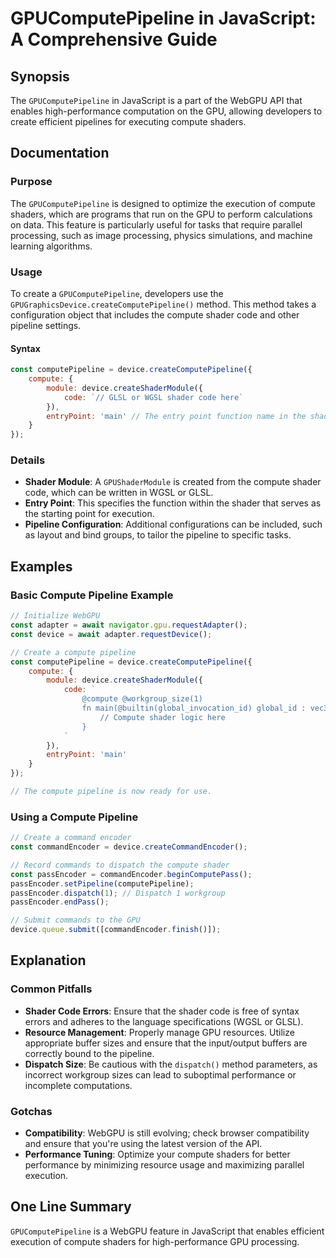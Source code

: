 <!--
Meta Description: # GPUComputePipeline in JavaScript: A Comprehensive Guide ## Synopsis The `GPUComputePipeline` in JavaScript is a part of the WebGPU API that enables ...
Meta Keywords: compute, shader, pipeline, code, device
-->

# GPUComputePipeline in JavaScript: A Comprehensive Guide

## Synopsis
The `GPUComputePipeline` in JavaScript is a part of the WebGPU API that enables high-performance computation on the GPU, allowing developers to create efficient pipelines for executing compute shaders.

## Documentation
### Purpose
The `GPUComputePipeline` is designed to optimize the execution of compute shaders, which are programs that run on the GPU to perform calculations on data. This feature is particularly useful for tasks that require parallel processing, such as image processing, physics simulations, and machine learning algorithms.

### Usage
To create a `GPUComputePipeline`, developers use the `GPUGraphicsDevice.createComputePipeline()` method. This method takes a configuration object that includes the compute shader code and other pipeline settings.

#### Syntax
```javascript
const computePipeline = device.createComputePipeline({
    compute: {
        module: device.createShaderModule({
            code: `// GLSL or WGSL shader code here`
        }),
        entryPoint: 'main' // The entry point function name in the shader
    }
});
```

### Details
- **Shader Module**: A `GPUShaderModule` is created from the compute shader code, which can be written in WGSL or GLSL.
- **Entry Point**: This specifies the function within the shader that serves as the starting point for execution.
- **Pipeline Configuration**: Additional configurations can be included, such as layout and bind groups, to tailor the pipeline to specific tasks.

## Examples
### Basic Compute Pipeline Example
```javascript
// Initialize WebGPU
const adapter = await navigator.gpu.requestAdapter();
const device = await adapter.requestDevice();

// Create a compute pipeline
const computePipeline = device.createComputePipeline({
    compute: {
        module: device.createShaderModule({
            code: `
                @compute @workgroup_size(1)
                fn main(@builtin(global_invocation_id) global_id : vec3u) {
                    // Compute shader logic here
                }
            `
        }),
        entryPoint: 'main'
    }
});

// The compute pipeline is now ready for use.
```

### Using a Compute Pipeline
```javascript
// Create a command encoder
const commandEncoder = device.createCommandEncoder();

// Record commands to dispatch the compute shader
const passEncoder = commandEncoder.beginComputePass();
passEncoder.setPipeline(computePipeline);
passEncoder.dispatch(1); // Dispatch 1 workgroup
passEncoder.endPass();

// Submit commands to the GPU
device.queue.submit([commandEncoder.finish()]);
```

## Explanation
### Common Pitfalls
- **Shader Code Errors**: Ensure that the shader code is free of syntax errors and adheres to the language specifications (WGSL or GLSL).
- **Resource Management**: Properly manage GPU resources. Utilize appropriate buffer sizes and ensure that the input/output buffers are correctly bound to the pipeline.
- **Dispatch Size**: Be cautious with the `dispatch()` method parameters, as incorrect workgroup sizes can lead to suboptimal performance or incomplete computations.

### Gotchas
- **Compatibility**: WebGPU is still evolving; check browser compatibility and ensure that you're using the latest version of the API.
- **Performance Tuning**: Optimize your compute shaders for better performance by minimizing resource usage and maximizing parallel execution.

## One Line Summary
`GPUComputePipeline` is a WebGPU feature in JavaScript that enables efficient execution of compute shaders for high-performance GPU processing.